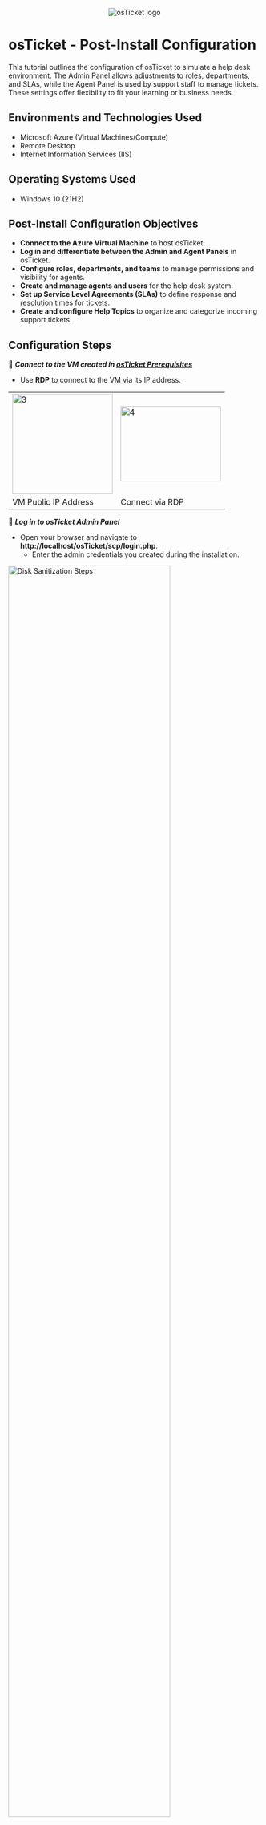 <p align="center">
<img src="https://i.imgur.com/Clzj7Xs.png" alt="osTicket logo"/>
</p>

<h1>osTicket - Post-Install Configuration</h1>
This tutorial outlines the configuration of osTicket to simulate a help desk environment. The Admin Panel allows adjustments to roles, departments, and SLAs, while the Agent Panel is used by support staff to manage tickets. These settings offer flexibility to fit your learning or business needs.<br />


<h2>Environments and Technologies Used</h2>

- Microsoft Azure (Virtual Machines/Compute)
- Remote Desktop
- Internet Information Services (IIS)

<h2>Operating Systems Used </h2>

- Windows 10</b> (21H2)

<h2>Post-Install Configuration Objectives</h2>

- **Connect to the Azure Virtual Machine** to host osTicket.
- **Log in and differentiate between the Admin and Agent Panels** in osTicket.
- **Configure roles, departments, and teams** to manage permissions and visibility for agents.
- **Create and manage agents and users** for the help desk system.
- **Set up Service Level Agreements (SLAs)** to define response and resolution times for tickets.
- **Create and configure Help Topics** to organize and categorize incoming support tickets.


<h2>Configuration Steps</h2>

🔷 ***Connect to the VM created in [osTicket Prerequisites](https://github.com/DamianWimberly/osticket-prereqs)***

- Use **RDP** to connect to the VM via its IP address.

<table>
  <tr>
    <td><img width="200" alt="3" src="https://github.com/user-attachments/assets/ae14a1a6-f5ba-44e8-b69b-596f1888d1c1">
</td>
    <td><img width="200" height= "150" alt="4" src="https://github.com/user-attachments/assets/6a1ef0a9-946a-4e55-8ea3-ff20661ceaa5">
  <tr>
    <td>VM Public IP Address</td>
    <td>Connect via RDP</td></td>
  </tr>
</table>

🔷 ***Log in to osTicket Admin Panel***

- Open your browser and navigate to **http://localhost/osTicket/scp/login.php**.
   - Enter the admin credentials you created during the installation.
<p>
<img src="https://i.imgur.com/DJmEXEB.png" height="80%" width="80%" alt="Disk Sanitization Steps"/>
</p>

🔷 ***Differentiate Admin and Agent Panels***

- **Admin Panel**: Used to configure system-wide settings and manage users, roles, and permissions.
- **Agent Panel**: Interface for help desk staff to view and manage tickets.
<p>
<img src="https://i.imgur.com/DJmEXEB.png" height="80%" width="80%" alt="Disk Sanitization Steps"/>
</p>

🔷 ***Configure Roles***

- Navigate to **Admin Panel** → **Agents** → **Roles**.
   - Edit existing roles or create new roles with specific permissions for Tickets, Tasks, and Knowledgebase.
   -  Example: Create a "Supreme Admin" role and enable all permissions.
<p>
<img src="https://i.imgur.com/DJmEXEB.png" height="80%" width="80%" alt="Disk Sanitization Steps"/>
</p>

🔷 ***Configure Departments***

- Navigate to **Admin Panel** → **Agents** → **Departments**.
   - Create a new department (e.g., "SysAdmins").
   - Set the parent department to **Top Level Department**.
   -  Configure visibility and access so only relevant departments can see specific tickets.
      - Example: Allow the "SysAdmins" department to view all tickets, but limit visibility for other departments.
<p>
<img src="https://i.imgur.com/DJmEXEB.png" height="80%" width="80%" alt="Disk Sanitization Steps"/>
</p>

🔷 ***Configure Teams***

- Navigate to **Admin Panel** → **Agents** → **Teams**.
   - Create a new team (e.g., "Online Banking") and set the status to **Active**.
   - Teams allow agents from different departments to collaborate on specific issues or topics.
<p>
<img src="https://i.imgur.com/DJmEXEB.png" height="80%" width="80%" alt="Disk Sanitization Steps"/>
</p>

🔷 ***Decide Who Can Create Tickets***

- Navigate to **Admin Panel** → **Settings** → **User Settings**.
- For learning purposes, uncheck **Unregistered users can create tickets**.
- Enable **Registration Required** to restrict ticket creation to registered users.
<p>
<img src="https://i.imgur.com/DJmEXEB.png" height="80%" width="80%" alt="Disk Sanitization Steps"/>
</p>

🔷 ***Configure Agents***

- Navigate to **Admin Panel** → **Agents** → **Add New**.
   - Add new agents such as "Jane Doe" (in SysAdmins) and "John Doe" (in Support).
      - Assign Jane the **Supreme Admin** role and add her to the **Online Banking** team.
      - Assign John **View Only Access** and add him to the **Support** department.
      - Set agent passwords manually by unchecking "Send the agent a Password Reset Email."
<p>
<img src="https://i.imgur.com/DJmEXEB.png" height="80%" width="80%" alt="Disk Sanitization Steps"/>
</p>

🔷 ***Configure Users***

- Navigate to **Agent Panel** → **Users** → **Add New**.
   - Add users like "Karen" and "Ken" who will represent your customers.
<p>
<img src="https://i.imgur.com/DJmEXEB.png" height="80%" width="80%" alt="Disk Sanitization Steps"/>
</p>

🔷 ***Configure Service Level Agreements (SLAs)***

- Navigate to **Admin Panel** → **Manage** → **SLA**.
- Set up SLAs with grace periods and schedules:
   - **Sev-A**: 1-hour response, 24/7.
   - **Sev-B**: 4-hour response, 24/7.
   - **Sev-C**: 8-hour response, business hours only.
<p>
<img src="https://i.imgur.com/DJmEXEB.png" height="80%" width="80%" alt="Disk Sanitization Steps"/>
</p>

🔷 ***Configure Help Topics***

- Navigate to **Admin Panel** → **Manage** → **Help Topics**.
   -  Add help topics such as "Business Critical Outage," "Password Reset," and "Equipment Request" to categorize tickets.
<p>
<img src="https://i.imgur.com/DJmEXEB.png" height="80%" width="80%" alt="Disk Sanitization Steps"/>
</p>
